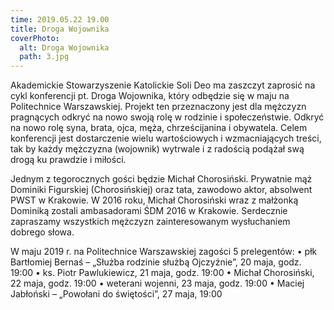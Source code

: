 ```yaml
---
time: 2019.05.22 19.00
title: Droga Wojownika
coverPhoto:
  alt: Droga Wojownika
  path: 3.jpg
---
```

Akademickie Stowarzyszenie Katolickie Soli Deo ma zaszczyt zaprosić na cykl konferencji pt. Droga Wojownika, który odbędzie się w maju na Politechnice Warszawskiej. Projekt ten przeznaczony jest dla mężczyzn pragnących odkryć na nowo swoją rolę w rodzinie i społeczeństwie. Odkryć na nowo rolę syna, brata, ojca, męża, chrześcijanina i obywatela. Celem konferencji jest dostarczenie wielu wartościowych i wzmacniających treści, tak by każdy mężczyzna (wojownik) wytrwale i z radością podążał swą drogą ku prawdzie i miłości.

Jednym z tegorocznych gości będzie Michał Chorosiński. Prywatnie mąż Dominiki Figurskiej (Chorosińskiej) oraz tata, zawodowo aktor, absolwent PWST w Krakowie. W 2016 roku, Michał Chorosiński wraz z małżonką Dominiką zostali ambasadorami ŚDM 2016 w Krakowie. Serdecznie zapraszamy wszystkich mężczyzn zainteresowanym wysłuchaniem dobrego słowa.

W maju 2019 r. na Politechnice Warszawskiej zagości 5 prelegentów:
•	płk Bartłomiej Bernaś – „Służba rodzinie służbą Ojczyźnie”, 20 maja, godz. 19:00
•	ks. Piotr Pawlukiewicz, 21 maja, godz. 19:00
•	Michał Chorosiński, 22 maja, godz. 19:00
•	weterani wojenni, 23 maja, godz. 19:00
•	Maciej Jabłoński – „Powołani do świętości”, 27 maja, 19:00